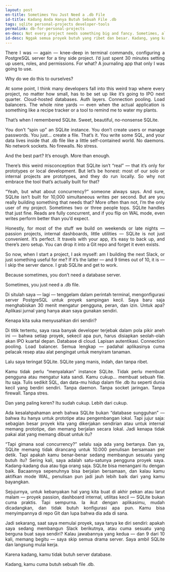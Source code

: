 ```yaml
---
layout: post
en-title: Sometimes You Just Need a .db File
id-title: Kadang Anda Hanya Butuh Sebuah File .db
tags: sqlite personal-projects developer-tools
permalink: db-for-personal-projects
en-desc: Not every project needs something big and fancy. Sometimes, all you need is a simple way to save stuff that just works—no setup, no drama.
id-desc: Nggak semua proyek butuh yang ribet dan besar. Kadang, yang kamu butuhin cuma cara simpel buat nyimpen data—nggak pake setup, nggak pake pusing.
---
```


<div style="text-align: justify;" data-lang="en">
<p>There I was — again — knee-deep in terminal commands, configuring a PostgreSQL server for a tiny side project. I’d just spent 30 minutes setting up users, roles, and permissions. For what? A journaling app that only I was going to use.</p>

<p>Why do we do this to ourselves?</p>

<p>At some point, I think many developers fall into this weird trap where every project, no matter how small, has to be set up like it’s going to IPO next quarter. Cloud-hosted databases. Auth layers. Connection pooling. Load balancers. The whole nine yards — even when the actual application is something like a recipe tracker or a tool to remind me to water my plants.</p>

<p>That’s when I remembered SQLite. Sweet, beautiful, no-nonsense SQLite.</p>

<p>You don’t “spin up” an SQLite instance. You don’t create users or manage passwords. You just… create a file. That’s it. You write some SQL, and your data lives inside that .db file like a little self-contained world. No daemons. No network sockets. No firewalls. No stress.</p>

<p>And the best part? It’s enough. More than enough.</p>

<p>There’s this weird misconception that SQLite isn’t “real” — that it’s only for prototypes or local development. But let’s be honest: most of our solo or internal projects are prototypes, and they do run locally. So why not embrace the tool that’s actually built for that?</p>

<p>“Yeah, but what about concurrency?” someone always says. And sure, SQLite isn’t built for 10,000 simultaneous writes per second. But are you really building something that needs that? More often than not, I’m the only user of my project. Sometimes two or three people tops. SQLite handles that just fine. Reads are fully concurrent, and if you flip on WAL mode, even writes perform better than you’d expect.</p>

<p>Honestly, for most of the stuff we build on weekends or late nights — passion projects, internal dashboards, little utilities — SQLite is not just convenient. It’s perfect. It travels with your app, it’s easy to back up, and there’s zero setup. You can drop it into a Git repo and forget it even exists.</p>

<p>So now, when I start a project, I ask myself: am I building the next Slack, or just something useful for me? If it’s the latter — and 9 times out of 10, it is — I skip the server dance. I grab SQLite and get to work.</p>

<p>Because sometimes, you don’t need a database server.</p>

<p>Sometimes, you just need a .db file.</p>
</div>

<div style="text-align: justify;" data-lang="id" class="hidden">
    <p>Di situlah saya — lagi — tenggelam dalam perintah terminal, mengonfigurasi server PostgreSQL untuk proyek
        sampingan kecil. Saya baru saja menghabiskan 30 menit mengatur pengguna, peran, dan izin. Untuk apa? Aplikasi
        jurnal yang hanya akan saya gunakan sendiri.</p>
    <p>Kenapa kita suka menyusahkan diri sendiri?</p>
    <p>Di titik tertentu, saya rasa banyak developer terjebak dalam pola pikir aneh ini — bahwa setiap proyek, sekecil
        apa pun, harus disiapkan seolah-olah akan IPO kuartal depan. Database di cloud. Lapisan autentikasi. Connection
        pooling. Load balancer. Semua lengkap — padahal aplikasinya cuma pelacak resep atau alat pengingat untuk
        menyiram tanaman.</p>
    <p>Lalu saya teringat SQLite. SQLite yang manis, indah, dan tanpa ribet.</p>
    <p>Kamu tidak perlu “menyalakan” instance SQLite. Tidak perlu membuat pengguna atau mengatur kata sandi. Kamu cukup…
        membuat sebuah file. Itu saja. Tulis sedikit SQL, dan data-mu hidup dalam file .db itu seperti dunia kecil yang
        berdiri sendiri. Tanpa daemon. Tanpa socket jaringan. Tanpa firewall. Tanpa stres.</p>
    <p>Dan yang paling keren? Itu sudah cukup. Lebih dari cukup.</p>
    <p>Ada kesalahpahaman aneh bahwa SQLite bukan “database sungguhan” — bahwa itu hanya untuk prototipe atau
        pengembangan lokal. Tapi jujur saja: sebagian besar proyek kita yang dikerjakan sendirian atau untuk internal
        memang prototipe, dan memang berjalan secara lokal. Jadi kenapa tidak pakai alat yang memang dibuat untuk itu?
    </p>
    <p>“Tapi gimana soal concurrency?” selalu saja ada yang bertanya. Dan ya, SQLite memang tidak dirancang untuk 10.000
        penulisan bersamaan per detik. Tapi apakah kamu benar-benar sedang membangun sesuatu yang butuh itu? Sering
        kali, saya adalah satu-satunya pengguna proyek saya. Kadang-kadang dua atau tiga orang saja. SQLite bisa
        menangani itu dengan baik. Bacaannya sepenuhnya bisa berjalan bersamaan, dan kalau kamu aktifkan mode WAL,
        penulisan pun jadi jauh lebih baik dari yang kamu bayangkan.</p>
    <p>Sejujurnya, untuk kebanyakan hal yang kita buat di akhir pekan atau larut malam — proyek passion, dashboard
        internal, utilitas kecil — SQLite bukan cuma praktis. Tapi sempurna. Ia ikut dengan aplikasimu, mudah
        dicadangkan, dan tidak butuh konfigurasi apa pun. Kamu bisa menyimpannya di repo Git dan lupa bahwa dia ada di
        sana.</p>
    <p>Jadi sekarang, saat saya memulai proyek, saya tanya ke diri sendiri: apakah saya sedang membangun Slack
        berikutnya, atau cuma sesuatu yang berguna buat saya sendiri? Kalau jawabannya yang kedua — dan 9 dari 10 kali,
        memang begitu — saya skip semua drama server. Saya ambil SQLite dan langsung mulai kerja.</p>
    <p>Karena kadang, kamu tidak butuh server database.</p>
    <p>Kadang, kamu cuma butuh sebuah file .db.</p>
</div>